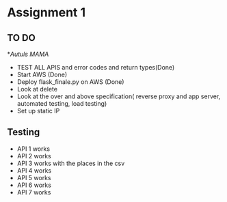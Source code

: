 # Assignment 1

## TO DO
**Autuls MAMA*
* TEST ALL APIS and error codes and return types(Done)
* Start AWS (Done)
* Deploy flask_finale.py on AWS (Done)
* Look at delete
* Look at the over and above specification( reverse proxy and app server, automated testing, load testing)
* Set up static IP

## Testing

* API 1 works
* API 2 works
* API 3 works with the places in the csv
* API 4 works
* API 5 works
* API 6 works
* API 7 works
